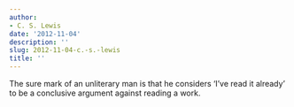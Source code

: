 ```yaml
---
author:
- C. S. Lewis
date: '2012-11-04'
description: ''
slug: 2012-11-04-c.-s.-lewis
title: ''
---
```

The sure mark of an unliterary man is that he considers ‘I’ve read it already’ to be a conclusive argument against reading a work.



